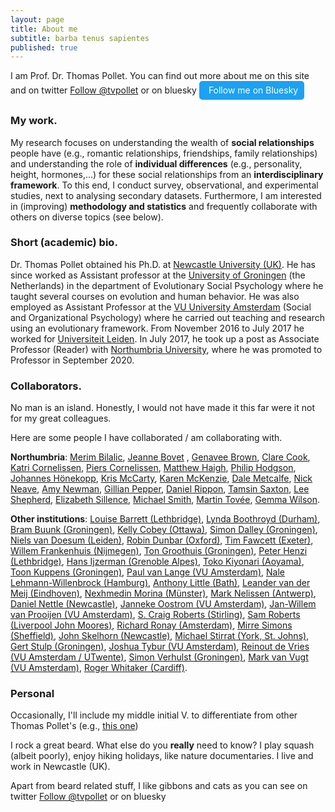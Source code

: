 ```yaml
---
layout: page
title: About me
subtitle: barba tenus sapientes
published: true
---
```


I am Prof. Dr. Thomas Pollet. You can find out more about me on this site and on twitter <a href="https://twitter.com/tvpollet?ref_src=twsrc%5Etfw" class="twitter-follow-button" data-show-count="false">Follow @tvpollet</a><script async src="//platform.twitter.com/widgets.js" charset="utf-8"></script> or on bluesky <a href="https://bsky.app/profile/tvpollet.bsky.social" class="bluesky-follow-button"><i class="fab fa-bluesky"></i> Follow me on Bluesky</a>

<style>
    .bluesky-follow-button {
        background-color: #1DA1F2;
        color: white;
        padding: 5px 10px;
        text-align: center;
        text-decoration: none;
        display: inline-block;
        font-size: 14px;
        border-radius: 5px;
        border: none;
        cursor: pointer;
        line-height: 20px;
    }
    .bluesky-follow-button:hover {
        background-color: #0d8bf2;
    }
    .bluesky-follow-button i {
        margin-right: 5px;
    }
</style>


### My work.

My research focuses on understanding the wealth of **social relationships** people have (e.g., romantic relationships, friendships, family relationships) and understanding the role of **individual differences** (e.g., personality, height, hormones,…) for these social relationships from an **interdisciplinary framework**. To this end, I conduct survey, observational, and experimental studies, next to analysing secondary datasets. Furthermore, I am interested in (improving) **methodology and statistics** and frequently collaborate with others on diverse topics (see below).

### Short (academic) bio.

Dr. Thomas Pollet obtained his Ph.D. at [Newcastle University (UK)](www.ncl.ac.uk). He has since worked as Assistant professor at the [University of Groningen](http://www.rug.nl/?gclid=EAIaIQobChMIx7vMlrfU1gIV6rztCh1lIwEEEAAYASAAEgJ2KfD_BwE) (the Netherlands) in the department of Evolutionary Social Psychology where he taught several courses on evolution and human behavior. He was also employed as Assistant Professor at the [VU University Amsterdam](https://www.vu.nl/en) (Social and Organizational Psychology) where he carried out teaching and research using an evolutionary framework. From November 2016 to July 2017 he worked for [Universiteit Leiden](https://www.universiteitleiden.nl/en). In July 2017, he took up a post as Associate Professor (Reader) with [Northumbria University](https://www.northumbria.ac.uk), where he was promoted to Professor in September 2020.

### Collaborators.

No man is an island. Honestly, I would not have made it this far were it not for my great colleagues.

Here are some people I have collaborated / am collaborating with.

**Northumbria**: [Merim Bilalic](https://www.northumbria.ac.uk/about-us/our-staff/b/merim-bilalic/), [Jeanne Bovet](https://www.northumbria.ac.uk/about-us/our-staff/b/jeanne-bovet/) , [Genavee Brown](https://www.northumbria.ac.uk/about-us/our-staff/b/genavee-brown/), [Clare Cook](https://www.northumbria.ac.uk/about-us/our-staff/c/clare-cook/), [Katri Cornelissen](https://www.northumbria.ac.uk/about-us/our-staff/c/katri-k-cornelissen/), [Piers Cornelissen](https://www.northumbria.ac.uk/about-us/our-staff/c/piers-cornelissen/), [Matthew Haigh](https://www.northumbria.ac.uk/about-us/our-staff/h/matthew-haigh/), [Philip Hodgson](https://www.northumbria.ac.uk/about-us/our-staff/h/philip-hodgson/), [Johannes Hönekopp](https://scholar.google.at/citations?user=seyBRLMAAAAJ&hl=de), [Kris McCarty](https://www.northumbria.ac.uk/about-us/our-staff/m/kris-mccarty/), [Karen McKenzie](https://www.northumbria.ac.uk/about-us/our-staff/m/karen-mckenzie/), [Dale Metcalfe](https://www.northumbria.ac.uk/about-us/our-staff/m/dale-metcalfe/), [Nick Neave](https://www.northumbria.ac.uk/about-us/our-staff/n/nick-neave/), [Amy Newman](https://www.northumbria.ac.uk/about-us/our-staff/n/amy-newman/), [Gillian Pepper](https://gillianpepper.com/), [Daniel Rippon](https://www.northumbria.ac.uk/about-us/our-staff/r/daniel-rippon/), [Tamsin Saxton](https://tamsinsaxton.wordpress.com), [Lee Shepherd](https://www.northumbria.ac.uk/about-us/our-staff/s/lee-shepherd), [Elizabeth Sillence](https://www.northumbria.ac.uk/about-us/our-staff/s/liz-sillence/), [Michael Smith](https://www.northumbria.ac.uk/about-us/our-staff/s/michael-smith/), [Martin Tovée](https://scholar.google.co.uk/citations?user=BuuLjvEAAAAJ&hl=en), [Gemma Wilson](https://www.northumbria.ac.uk/about-us/our-staff/w/gemma-wilson/).

**Other institutions**: [Louise Barrett (Lethbridge)](http://uleth.academia.edu/LouiseBarrett), [Lynda Boothroyd (Durham)](https://www.dur.ac.uk/psychology/staff/?id=2856), [Bram Buunk (Groningen)](http://www.rug.nl/staff/a.p.buunk/research), [Kelly Cobey (Ottawa)](https://www.researchgate.net/profile/Kelly_Cobey), [Simon Dalley (Groningen)](http://www.rug.nl/staff/s.e.dalley/research/publications.html), [Niels van Doesum (Leiden)](http://www.nielsvandoesum.com), [Robin Dunbar (Oxford)](https://www.psy.ox.ac.uk/team/robin-dunbar), [Tim Fawcett (Exeter)](http://psychology.exeter.ac.uk/staff/index.php?web_id=Tim_Fawcett), [Willem Frankenhuis (Nijmegen)](http://www.willem.maartenfrankenhuis.nl), [Ton Groothuis (Groningen)](https://www.researchgate.net/profile/Ton_Groothuis), [Peter Henzi (Lethbridge)](https://www.researchgate.net/profile/Peter_Henzi), [Hans Ijzerman (Grenoble Alpes)](http://www.hansijzerman.org/), [Toko Kiyonari (Aoyama)](https://www.researchgate.net/profile/Toko_Kiyonari), [Toon Kuppens (Groningen)](https://sites.google.com/site/toonkuppens/),  [Paul van Lange (VU Amsterdam)](https://lange.socialpsychology.org), [Nale Lehmann-Willenbrock (Hamburg)](https://www.psy.uni-hamburg.de/arbeitsbereiche/arbeits-und-organisationspsychologie/personen/lehmann-willenbrock-nale.html), [Anthony Little (Bath)](http://www.bath.ac.uk/psychology/staff/anthony-little/), [Leander van der Meij (Eindhoven)](https://www.researchgate.net/profile/Leander_Van_der_Meij), [Nexhmedin Morina (Münster)](https://www.uni-muenster.de/PsyIFP/AEMorina/Team/Morina.html), [Mark Nelissen (Antwerp)](https://www.flandersliterature.be/books-and-authors/author/mark-nelissen), [Daniel Nettle (Newcastle)](http://www.danielnettle.org.uk), [Janneke Oostrom (VU Amsterdam)](https://research.vu.nl/en/persons/janneke-oostrom), [Jan-Willem van Prooijen (VU Amsterdam)](http://www.janwillemvanprooijen.com), [S. Craig Roberts (Stirling)](http://www.stir.ac.uk/people/10925), [Sam Roberts (Liverpool John Moores)](https://www.researchgate.net/profile/Sam_Roberts), [Richard Ronay (Amsterdam)](http://www.richardronay.com/richardronay.com/Home.html), [Mirre Simons (Sheffield)](https://www.sheffield.ac.uk/aps/staff-and-students/acadstaff/simons), [John Skelhorn (Newcastle)](http://www.ncl.ac.uk/cbe/about/staff/profile/johnskelhorn.html#background), [Michael Stirrat (York, St. Johns)](https://www.yorksj.ac.uk/schools/psychological--social-sciences/staff-profiles/dr-michael-stirrat/), [Gert Stulp (Groningen)](https://gertstulp.github.io/), [Joshua Tybur (VU Amsterdam)](http://www.joshtybur.com), [Reinout de Vries (VU Amsterdam / UTwente)](https://www.utwente.nl/en/bms/owk/staff/Professorate/reinoutdevries/), [Simon Verhulst (Groningen)](http://www.rug.nl/staff/s.verhulst/), [Mark van Vugt (VU Amsterdam)](http://professormarkvanvugt.com), [Roger Whitaker (Cardiff)](https://www.cardiff.ac.uk/people/view/118176-whitaker-roger).

### Personal

Occasionally, I'll include my middle initial V. to differentiate from other Thomas Pollet's (e.g., [this one](https://www.linkedin.com/in/thomaspollet/?ppe=1))

I rock a great beard. What else do you **really** need to know? I play squash (albeit poorly), enjoy hiking holidays, like nature documentaries. I live and work in Newcastle (UK).

Apart from beard related stuff, I like gibbons and cats as you can see on twitter <a href="https://twitter.com/tvpollet?ref_src=twsrc%5Etfw" class="twitter-follow-button" data-show-count="false">Follow @tvpollet</a><script async src="//platform.twitter.com/widgets.js" charset="utf-8"></script> or on bluesky <meta charset="UTF-8">
    <meta name="viewport" content="width=device-width, initial-scale=1.0">
    <title>Follow me on Bluesky bluesky <a href="https://bsky.app/profile/tvpollet.bsky.social" class="bluesky-follow-button"><i class="fa-brands fa-bluesky"></i> Follow me on Bluesky</a><script async src="https://cdnjs.cloudflare.com/ajax/libs/font-awesome/6.0.0-beta3/js/all.min.js" charset="utf-8"></script>

<style>
    .bluesky-follow-button {
        background-color: #1DA1F2;
        color: white;
        padding: 5px 10px;
        text-align: center;
        text-decoration: none;
        display: inline-block;
        font-size: 14px;
        border-radius: 5px;
        border: none;
        cursor: pointer;
        line-height: 20px;
    }
    .bluesky-follow-button:hover {
        background-color: #0d8bf2;
    }
    .bluesky-follow-button i {
        margin-right: 5px;
    }
</style>
